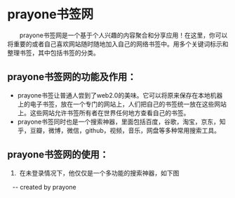 # prayone书签网
&emsp;&emsp;prayone书签网是一个基于个人兴趣的内容聚合和分享应用！在这里，你可以将重要的或者自己喜欢网站随时随地加入自己的网络书签中。用多个关键词标示和整理书签，其中包括书签的分类。  
## prayone书签网的功能及作用：  
*  prayone书签让普通人尝到了web2.0的美味。它可以将原来保存在本地机器上的电子书签，放在一个专门的网站上，人们把自己的书签统一放在这些网站上。这些网站允许书签所有者在世界任何地方查看自己的书签。  
*  prayone书签同时也是一个搜索神器，里面包括百度，谷歌，淘宝，京东，知乎，豆瓣，微博，微信，github，视频，音乐，网盘等多种常用搜索工具。  
## prayone书签网的使用：
1.  在未登录情况下，他仅仅是一个多功能的搜索神器，如下图  

  
  -- created by prayone
